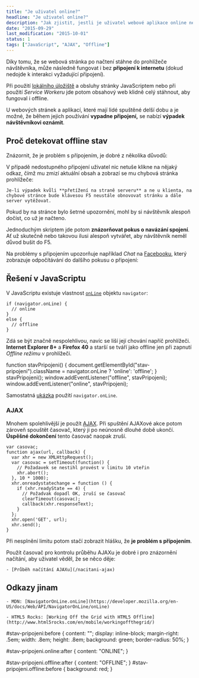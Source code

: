 ```yaml
---
title: "Je uživatel online?"
headline: "Je uživatel online?"
description: "Jak zjistit, jestli je uživatel webové aplikace online nebo offline."
date: "2015-09-29"
last_modification: "2015-10-01"
status: 1
tags: ["JavaScript", "AJAX", "Offline"]
---
```


Díky tomu, že se webová stránka po načtení stáhne do prohlížeče návštěvníka, může následně fungovat i bez **připojení k internetu** (dokud nedojde k interakci vyžadující připojení).

Při použití [lokálního úložiště](/localstorage) a obsluhy stránky JavaScriptem nebo při použití *Service Workeru* jde potom obsahový web klidně celý stáhnout, aby fungoval i offline.

U webových stránek a aplikací, které mají lidé spuštěné delší dobu a je možné, že během jejich používání **vypadne připojení,** se nabízí **výpadek návštěvníkovi oznámit**.

## Proč detekovat offline stav

Znázornit, že je problém s přípojením, je dobré z několika důvodů:

  V případě nedostupného připojení uživatel nic netuše klikne na nějaký odkaz, čímž mu zmizí aktuální obsah a zobrazí se mu chybová stránka prohlížeče:

    Je-li výpadek kvůli **přetížení na straně serveru** a ne u klienta, na chybové stránce bude klávesou F5 neustále obnovovat stránku a dále server vytěžovat.

Pokud by na stránce bylo šetrné upozornění, mohl by si návštěvník alespoň dočíst, co už je načteno.

Jednoduchým skriptem jde potom **znázorňovat pokus o navázání spojení**. Ať už skutečně nebo takovou ilusi alespoň vytvářet, aby návštěvník neměl důvod bušit do F5.

Na problémy s připojením upozorňuje například *Chat* na [Facebooku](/facebook), který zobrazuje odpočítávání do dalšího pokusu o připojení:

## Řešení v JavaScriptu

V JavaScriptu existuje vlastnost [`onLine`](https://developer.mozilla.org/en-US/docs/Web/API/NavigatorOnLine/onLine) objektu `navigator`:

```
if (navigator.onLine) {
  // online
}
else {
  // offline
}
```

Zdá se být značně nespolehlivou, navíc se liší její chování napříč prohlížeči. **Internet Explorer 8+** a **Firefox 40** a starší se tváří jako offline jen při zapnutí *Offline režimu* v prohlížeči.

  function stavPripojeni() {
      document.getElementById("stav-pripojeni").className = 
        navigator.onLine ? 'online': 'offline';
  }
  stavPripojeni();
  window.addEventListener("offline", stavPripojeni);
  window.addEventListener("online", stavPripojeni);  

Samostatná [ukázka](http://kod.djpw.cz/rmqb) použití `navigator.onLine`.

### AJAX

Mnohem spolehlivější je použít [AJAX](/ajax). Při spuštění AJAXové akce potom zároveň spouštět časovač, který ji po neúnosně dlouhé době ukončí. **Úspěšné dokončení** tento časovač naopak zruší.

```
var casovac;
function ajax(url, callback) {
  var xhr = new XMLHttpRequest();
  var casovac = setTimeout(function() {
    // Požadavek se nestihl provést v limitu 10 vteřin
    xhr.abort();
  }, 10 * 1000);
  xhr.onreadystatechange = function () {
    if (xhr.readyState == 4) {
      // Požadvak dopadl OK, zruší se časovač
      clearTimeout(casovac);
      callback(xhr.responseText);
    }
  };
  xhr.open('GET', url);
  xhr.send();
}
```

Při nesplnění limitu potom stačí zobrazit hlášku, že **je problém s přípojením**.

Použít časovač pro kontrolu průběhu AJAXu je dobré i pro znázornění načítání, aby uživatel věděl, že se něco děje:

    - [Průběh načítání AJAXu](/nacitani-ajax)

## Odkazy jinam

    - MDN: [NavigatorOnLine.onLine](https://developer.mozilla.org/en-US/docs/Web/API/NavigatorOnLine/onLine)

    - HTML5 Rocks: [Working Off the Grid with HTML5 Offline](http://www.html5rocks.com/en/mobile/workingoffthegrid/)

#stav-pripojeni:before {
    content: "";
    display: inline-block;
    margin-right: .5em;
    width: .8em;
    height: .8em;
    background: green;
    border-radius: 50%;
}

#stav-pripojeni.online:after {
    content: "ONLINE";
}

#stav-pripojeni.offline:after {
    content: "OFFLINE";
}
#stav-pripojeni.offline:before {
    background: red;
}